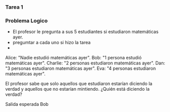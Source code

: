 ### Tarea 1
### Problema Logico
- El profesor le pregunta a sus 5 estudiantes si estudiaron matemáticas ayer.
- pregumtar a cada uno si hizo la tarea
- 

Alice: "Nadie estudió matemáticas ayer".
Bob: "1 persona estudió matemáticas ayer".
Charlie: "2 personas estudiaron matemáticas ayer".
Dan: "3 personas estudiaron matemáticas ayer".
Eva: "4 personas estudiaron matemáticas ayer".

El profesor sabe que solo aquellos que estudiaron estarían diciendo la verdad y aquellos que no estarían mintiendo. ¿Quién está diciendo la verdad?

Salida esperada
Bob
